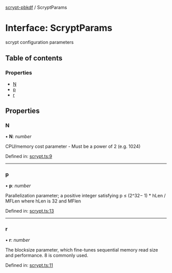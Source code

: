 [scrypt-pbkdf](../API.md) / ScryptParams

# Interface: ScryptParams

scrypt configuration parameters

## Table of contents

### Properties

- [N](scryptparams.md#n)
- [p](scryptparams.md#p)
- [r](scryptparams.md#r)

## Properties

### N

• **N**: *number*

CPU/memory cost parameter - Must be a power of 2 (e.g. 1024)

Defined in: [scrypt.ts:9](https://github.com/juanelas/scrypt-bigint/blob/37a1edb/src/ts/scrypt.ts#L9)

___

### p

• **p**: *number*

Parallelization parameter; a positive integer satisfying p ≤ (2^32− 1) * hLen / MFLen where hLen is 32 and MFlen

Defined in: [scrypt.ts:13](https://github.com/juanelas/scrypt-bigint/blob/37a1edb/src/ts/scrypt.ts#L13)

___

### r

• **r**: *number*

The blocksize parameter, which fine-tunes sequential memory read size and performance. 8 is commonly used.

Defined in: [scrypt.ts:11](https://github.com/juanelas/scrypt-bigint/blob/37a1edb/src/ts/scrypt.ts#L11)
